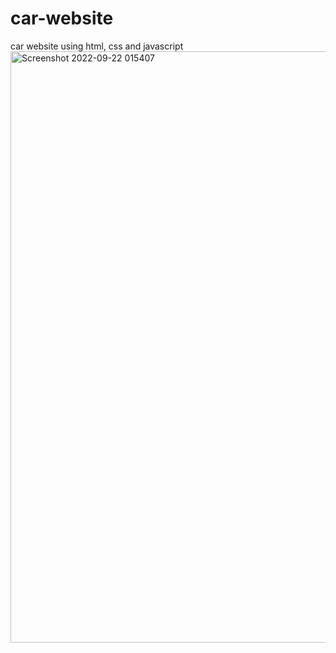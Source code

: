 # car-website
car website using html, css and javascript
<img width="946" alt="Screenshot 2022-09-22 015407" src="https://user-images.githubusercontent.com/92743622/191603364-96953128-e713-493e-9c2f-c76cceb45112.png">
